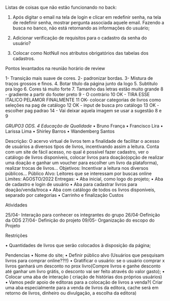 
Listas de coisas que não estão funcionando no back:

1. Após digitar o email na tela de login e clicar em redefinir senha, na tela de redefinir senha, mostrar pergunta associada aquele email. Fazendo a busca no banco, não está retornando as informações do usuário;

2. Adicionar verificação de requisitos para o cadastro da senha do usuário?

3. Colocar como NotNull nos atributos obrigatórios das tabelas dos cadastros.









Pontos levantados na reunião  horário de review

1- Transição mais suave de cores. 
2- padronizar bordas. 
3- Mistura de traços grossos e finos.
4. Botar título da página junto da logo
5. Subtitulo pra logo
6. Cores tá muito forte
7. Tamanho das letras estão muito grande
8 - gradiente a partir do footer preto
9 - O contrário
10  OK - TIRA ESSE ITALICO PELAMOR FINALMENTE
11 OK- colocar categorias de livros como seleções na pag de catálogo
12 OK - input de busca pro catálogo
13 OK - escolher pag padrao 
14 - Vai deixar aquela imagem se usar a sugestão 8 e 9





*GRUPO3
ODS. 4 Educação de Qualidade*
• Bruno França
• Francisco Lira
• Larissa Lima
• Shirley Barros
• Wandemberg Santos      

Descrição: O acervo virtual de livros tem a finalidade de facilitar o acesso de usuários a diversos tipos de livros, incentivando assim a leitura. Conta com um site de fácil acesso, no qual é possível fazer cadastro, ver o catálogo de livros disponíveis, colocar livros para doação(opção de realizar uma doação e ganhar um voucher para escolher um livro da plataforma), realizar trocas de livros...
Objetivos: Incentivar a leitura nos diversos públicos...
Público Alvo: Leitores que se interessam por buscas online
Limites: AGOSTO/2022
Entregas:
• Aba inicial, como logo do projeto;
• Aba de cadastro e login de usuário
• Aba para cadastrar livros para doação/venda/troca
• Aba com catálogo de todos os livros disponíveis, separado por categorias
• Carrinho e finalização
Custos

Atividades

25/04- Interação para conhecer os integrantes do grupo
26/04-Definição da ODS
27/04- Definição do projeto
09/05- Organização do escopo do Projeto

Restrições

• Quantidades de livros que serão colocados à disposição da página;

Pendencias
• Nome do site;
• Definir público alvo (Usuários que pesquisam livros para comprar online??!!)
• Gratificar o usuário: se o usuário comprar x livros ganhará um desconto no prox livro(Compre livros e ganhe desconto até ganhar um livro grátis, o desconto vai ser feito através do valor gasto);
• Colocar uma aba de interação ( criação de histórias dos próprios usuários)
• Vamos pedir apoio de editoras para a colocação de livros a venda?( Criar uma aba especialmente para a venda de livros da editora, cache será em retorno de livros, dinheiro ou divulgação, a escolha da editora)
